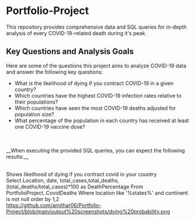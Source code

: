 # Portfolio-Project
This repository provides comprehensive data and SQL queries for in-depth analysis of every COVID-19-related death during it's peak.
<br>

## Key Questions and Analysis Goals

Here are some of the questions this project aims to analyze COVID-19 data and answer the following key questions:

- What is the likelihood of dying if you contract COVID-19 in a given country? 
- Which countries have the highest COVID-19 infection rates relative to their populations? 
- Which countries have seen the most COVID-19 deaths adjusted for population size? 
- What percentage of the population in each country has received at least one COVID-19 vaccine dose? 
<br>
<br>
__When executing the provided SQL queries, you can expect the following results:__
<br>
<br>


Shows likelihood of dying if you contract covid in your country
<br>
Select Location, date, total_cases,total_deaths, (total_deaths/total_cases)*100 as DeathPercentage
From PortfolioProject..CovidDeaths
Where location like '%states%'
and continent is not null 
order by 1,2
<br>
https://github.com/amithar06/Portfolio-Project/blob/main/output%20screenshots/dying%20probability.png
